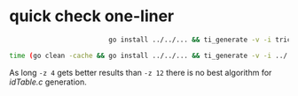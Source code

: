 # quick check one-liner

```bash
                         go install ../../... && ti_generate -v -i trice.bin.sample -z 8 && cp idTable.c ../../src/ && go clean -cache && go install ../../... && ti_pack -v -i trice.bin.sample

time (go clean -cache && go install ../../... && ti_generate -v -i ../../docs/TipUserManual.md -z 6 && cp idTable.c ../../src && go clean -cache && go install ../../... && ti_pack -v -i ../../docs/TipUserManual.md)
```

As long `-z 4` gets better results than `-z 12` there is no best algorithm for _idTable.c_ generation.

